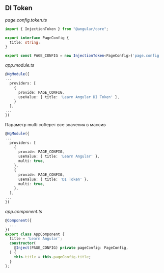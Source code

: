 ## DI Token
*page.config.token.ts*
```ts
import { InjectionToken } from "@angular/core";

export interface PageConfig {
  title: string;
}

export const PAGE_CONFIG = new InjectionToken<PageConfig>('page.config');
```
*app.module.ts*
```ts
@NgModule({
...
  providers: [
    {
      provide: PAGE_CONFIG,
      useValue: { title: 'Learn Angular DI Token' },
    }
  ],
...
})
```
Параметр multi соберет все значения в массив
```ts
@NgModule({
...
  providers: [
    {
      provide: PAGE_CONFIG,
      useValue: { title: 'Learn Angular' },
      multi: true,
    },
    {
      provide: PAGE_CONFIG,
      useValue: { title: 'DI Token' },
      multi: true,
    },
  ],
...
})
```
*app.component.ts*
```ts
@Component({
  ...
})
export class AppComponent {
  title = 'Learn Angular';
  constructor(
    @Inject(PAGE_CONFIG) private pageConfig: PageConfig,
  ) {
    this.title = this.pageConfig.title;
  }
};
```
